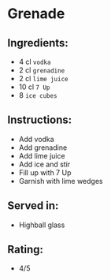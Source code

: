 # Grenade

## Ingredients:
- 4 cl `vodka`
- 2 cl `grenadine`
- 2 cl `lime juice`
- 10 cl `7 Up`
- 8 `ice cubes`

## Instructions:
- Add vodka
- Add grenadine
- Add lime juice
- Add ice and stir
- Fill up with 7 Up
- Garnish with lime wedges

## Served in:
- Highball glass

## Rating:
- 4/5